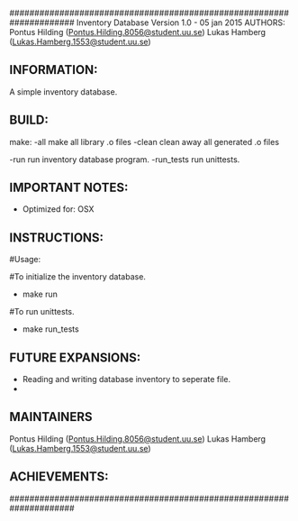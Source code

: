 #####################################################################
Inventory Database
Version 1.0 - 05 jan 2015
AUTHORS:
Pontus Hilding      (Pontus.Hilding.8056@student.uu.se)
Lukas Hamberg       (Lukas.Hamberg.1553@student.uu.se)


INFORMATION:
---------------------------------------------------------------------

A simple inventory database.

BUILD:
---------------------------------------------------------------------
make:
-all                        make all library .o files 
-clean                      clean away all generated .o files

-run                        run inventory database program.
-run_tests                  run unittests.

IMPORTANT NOTES:
---------------------------------------------------------------------

- Optimized for: OSX


INSTRUCTIONS:
---------------------------------------------------------------------

#Usage:

#To initialize the inventory database.
* make run

#To run unittests.
* make run_tests


FUTURE EXPANSIONS:
---------------------------------------------------------------------
* Reading and writing database inventory to seperate file.
* 

MAINTAINERS
---------------------------------------------------------------------
Pontus Hilding      (Pontus.Hilding.8056@student.uu.se)
Lukas Hamberg       (Lukas.Hamberg.1553@student.uu.se)

ACHIEVEMENTS:
---------------------------------------------------------------------

#####################################################################
